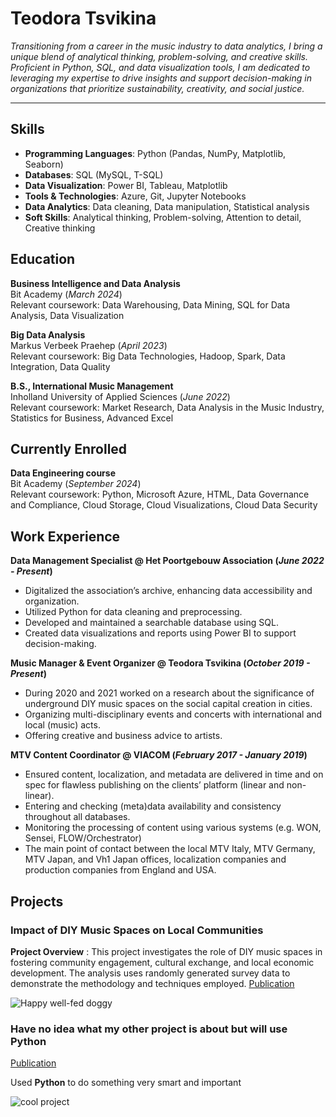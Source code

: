 # Teodora Tsvikina
<i>Transitioning from a career in the music industry to data analytics, I bring a unique blend of analytical thinking, problem-solving, and creative skills. Proficient in Python, SQL, and data visualization tools, I am dedicated to leveraging my expertise to drive insights and support decision-making in organizations that prioritize sustainability, creativity, and social justice.</i>

---

## Skills

- **Programming Languages**: Python (Pandas, NumPy, Matplotlib, Seaborn)
- **Databases**: SQL (MySQL, T-SQL)
- **Data Visualization**: Power BI, Tableau, Matplotlib
- **Tools & Technologies**: Azure, Git, Jupyter Notebooks
- **Data Analytics**: Data cleaning, Data manipulation, Statistical analysis
- **Soft Skills**: Analytical thinking, Problem-solving, Attention to detail, Creative thinking

## Education						       		

**Business Intelligence and Data Analysis**  
Bit Academy (_March 2024_)  
Relevant coursework: Data Warehousing, Data Mining, SQL for Data Analysis, Data Visualization

**Big Data Analysis**  
Markus Verbeek Praehep (_April 2023_)  
Relevant coursework: Big Data Technologies, Hadoop, Spark, Data Integration, Data Quality

**B.S., International Music Management**  
Inholland University of Applied Sciences (_June 2022_)  
Relevant coursework: Market Research, Data Analysis in the Music Industry, Statistics for Business, Advanced Excel

## Currently Enrolled

**Data Engineering course**  
Bit Academy (_September 2024_)  
Relevant coursework: Python, Microsoft Azure, HTML, Data Governance and Compliance, Cloud Storage, Cloud Visualizations, Cloud Data Security


## Work Experience
**Data Management Specialist @ Het Poortgebouw Association (_June 2022 - Present_)**
- Digitalized the association’s archive, enhancing data accessibility and organization.
- Utilized Python for data cleaning and preprocessing.
- Developed and maintained a searchable database using SQL.
- Created data visualizations and reports using Power BI to support decision-making.

**Music Manager & Event Organizer @ Teodora Tsvikina (_October 2019 - Present_)**
- During 2020 and 2021 worked on a research about the significance of underground DIY music spaces on the social capital creation in cities.
- Organizing multi-disciplinary events and concerts with international and local (music) acts.
- Offering creative and business advice to artists.

**MTV Content Coordinator @ VIACOM (_February 2017 - January 2019_)**
- Ensured content, localization, and metadata are delivered in time and on spec for flawless publishing on the clients’ platform (linear and non-linear).
- Entering and checking (meta)data availability and consistency throughout all databases.
- Monitoring the processing of content using various systems (e.g. WON, Sensei, FLOW/Orchestrator)
- The main point of contact between the local MTV Italy, MTV Germany, MTV Japan, and Vh1 Japan offices, localization companies and production companies from England and USA.

## Projects

### Impact of DIY Music Spaces on Local Communities

**Project Overview** : This project investigates the role of DIY music spaces in fostering community engagement, cultural exchange, and local economic development. The analysis uses randomly generated survey data to demonstrate the methodology and techniques employed.
[Publication](https://www./22/8/8)


![Happy well-fed doggy](portfolio/happy_dog.jpg)

### Have no idea what my other project is about but will use Python
[Publication](https://www.m)

Used **Python** to do something very smart and important

![cool project](/assets/img/pythonstuff.jpeg)

